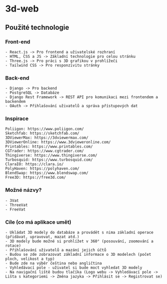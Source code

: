# 3d-web

## Použité technologie
### Front-end
    - React.js -> Pro frontend a uživatelské rozhraní
    - HTML, CSS a JS -> Základní technologie pro celou stránku
    - Three.js -> Pro práci s 3D grafikou v prohlížeči
    - Tailwind CSS -> Pro responzivitu stránky
    
### Back-end
    - Django -> Pro backend
    - PostgreSQL -> Databáze
    - Django Rest Framework -> REST API pro komunikaci mezi frontendem a backendem
    - OAuth -> Přihlašování uživatelů a správa přístupových dat
    
### Inspirace
    Poliigon: https://www.poliigon.com/
    Sketchfab: https://sketchfab.com/
    3DViewerMax: https://3dviewermax.com/
    3DViewerOnline: https://www.3dvieweronline.com/
    Printables: https://www.printables.com/
    CGTrader: https://www.cgtrader.com/
    Thingiverse: https://www.thingiverse.com/
    Turbosquid: https://www.turbosquid.com/
    ClaraIO: https://clara.io/
    PolyHaven: https://polyhaven.com/
    BlendSwap: https://www.blendswap.com/
    Free3D: https://free3d.com/

### Možné názvy?
    - 3Vat
    - ThreeVat
    - FreeVat

### Cíle (co má aplikace umět)
    - Ukládat 3D modely do databáze a provádět s nima základní operace (přidávat, upravovat, mazat atd.)
    - 3D modely bude možné si prohlížet v 360° (posouvání, zoomování a rotace)
    - Přihlašování uživatelů a mazání jejich účtů
    - Budou se zde zobrazovat základní informace o 3D modelech (počet ploch, velikost a typ)
    - Bude zde na výběr čeština nebo angličtina
    - Vyhledávací pole - uživatel si bude moct vyhledat 3D modely
    - Na navigační liště budou tlačíka (Logo webu -> Vyhledávací pole -> Lišta s kategoriemi -> Změna jazyka -> Přihlásit se -> Registrovat se)
